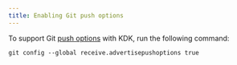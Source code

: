 ```yaml
---
title: Enabling Git push options
---
```


To support Git [push options](https://docs.khulnasoft.com/ee/user/project/push_options.html)
with KDK, run the following command:

```shell
git config --global receive.advertisepushoptions true
```
